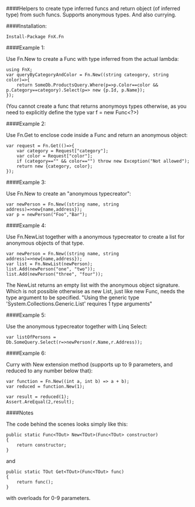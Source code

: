 ####Helpers to create type inferred funcs and return object (of inferred type) from such funcs. Supports anonymous types. And also currying.

####Installation:

	Install-Package FnX.Fn

####Example 1:

Use Fn.New to create a Func with type inferred from the actual lambda:

	using FnX;
	var queryByCategoryAndColor = Fn.New((string cateogory, string color)=>{
		return SomeDb.ProductsQuery.Where(p=>p.Color==color && p.Category==category).Select(p=> new {p.Id, p.Name});
	});

(You cannot create a func that returns anonymoys types otherwise, as you need to explicitly define the type var f = new Func<?>)

####Example 2:

Use Fn.Get to enclose code inside a Func and return an anonymous object:

	var request = Fn.Get(()=>{
		var category = Request["category"];
		var color = Request["color"];
		if (category=="" && color=="") throw new Exception("Not allowed");
		return new {category, color};
	});

####Example 3:

Use Fn.New to create an "anonymous typecreator":

	var newPerson = Fn.New((string name, string address)=>new{name,address});
	var p = newPerson("Foo","Bar");

####Example 4:

Use Fn.NewList together with a anonymous typecreator to create a list for anonymous objects of that type.

	var newPerson = Fn.New((string name, string address)=>new{name,address});
    var list = Fn.NewList(newPerson);
    list.Add(newPerson("one", "two"));
    list.Add(newPerson("three", "four"));

The NewList returns an empty list with the anonymous object signature. Which is not possible otherwise as new List, just like new Func, needs the type argument to be specified.
"Using the generic type 'System.Collections.Generic.List<T>' requires 1 type arguments"

####Example 5:

Use the anonymous typecreator together with Linq Select:

	var listOfPersons = Db.SomeQuery.Select(r=>newPerson(r.Name,r.Address));

####Example 6:

Curry with New extension method (supports up to 9 parameters, and reduced to any number below that):

	var function = Fn.New((int a, int b) => a + b);
    var reduced = function.New(1);

    var result = reduced(1);
    Assert.AreEqual(2,result);


####Notes

The code behind the scenes looks simply like this:

	public static Func<TOut> New<TOut>(Func<TOut> constructor)
	{
		return constructor;
	}

and 

    public static TOut Get<TOut>(Func<TOut> func)
    {
        return func();
    }

with overloads for 0-9 parameters.

